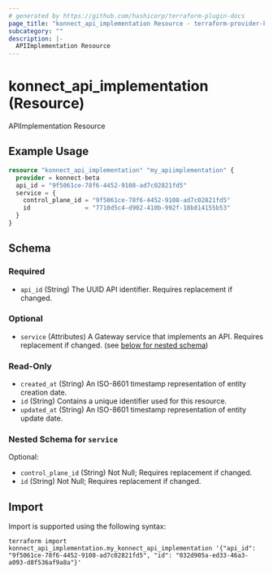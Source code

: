 ```yaml
---
# generated by https://github.com/hashicorp/terraform-plugin-docs
page_title: "konnect_api_implementation Resource - terraform-provider-konnect-beta"
subcategory: ""
description: |-
  APIImplementation Resource
---
```


# konnect_api_implementation (Resource)

APIImplementation Resource

## Example Usage

```terraform
resource "konnect_api_implementation" "my_apiimplementation" {
  provider = konnect-beta
  api_id = "9f5061ce-78f6-4452-9108-ad7c02821fd5"
  service = {
    control_plane_id = "9f5061ce-78f6-4452-9108-ad7c02821fd5"
    id               = "7710d5c4-d902-410b-992f-18b814155b53"
  }
}
```

<!-- schema generated by tfplugindocs -->
## Schema

### Required

- `api_id` (String) The UUID API identifier. Requires replacement if changed.

### Optional

- `service` (Attributes) A Gateway service that implements an API. Requires replacement if changed. (see [below for nested schema](#nestedatt--service))

### Read-Only

- `created_at` (String) An ISO-8601 timestamp representation of entity creation date.
- `id` (String) Contains a unique identifier used for this resource.
- `updated_at` (String) An ISO-8601 timestamp representation of entity update date.

<a id="nestedatt--service"></a>
### Nested Schema for `service`

Optional:

- `control_plane_id` (String) Not Null; Requires replacement if changed.
- `id` (String) Not Null; Requires replacement if changed.

## Import

Import is supported using the following syntax:

```shell
terraform import konnect_api_implementation.my_konnect_api_implementation '{"api_id": "9f5061ce-78f6-4452-9108-ad7c02821fd5", "id": "032d905a-ed33-46a3-a093-d8f536af9a8a"}'
```
